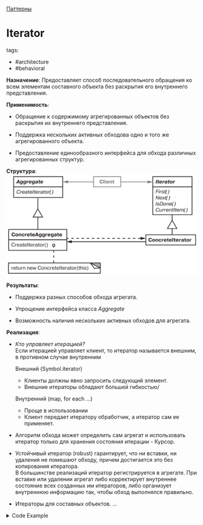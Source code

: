 [Паттерны](../../Patterns.md)

# Iterator

tags:

- #architecture
- #behavioral

**Назначение**: Предоставляет способ последовательного обращения ко всем элементам составного объекта без раскрытия его внутреннего представления.

**Применимость**:

- Обращение к содержимому агрегированных объектов без раскрытия их внутреннего представления.

- Поддержка нескольких активных обходова одно и того же агрегированного объекта.

- Предоставление единообразного интерфейса для обхода различных агрегированных структур.

**Структура**:
![Iterator Structure](./Iterator.png)

**Результаты**:

- Поддержка разных способов обхода агрегата.

- Упрощение интерфейса класса _Aggregate_

- Возможность наличия нескольких активных обходов для агрегата.

**Реализация**:

- _Кто управляет итерацией?_  
  Если итерацией управляет клиент, то итератор называется внешним, в противном случае внутренним

  Внешний (Symbol.iterator)

  - Клиенты должны явно запросить следующий элемент.
  - Внешние итераторы обладают большей гибкостью/

  Внутренний (map, for each ...)

  - Проще в использовании
  - Клиент передает итератору обработчик, а итератор сам ее применяет.

- Алгоритм обхода может определить сам агрегат и использовать итератор только для хранения состояния итерации - Курсор.

- Устойчивый итератор (robust) гарантирует, что ни вставки, ни удаления не помешают обходу, причем достигается это без копирования итератора.  
  В большинстве реализаций итератор регистрируется в агрегате. При вставке или удалении агрегат либо корректирует внутреннее состояние всех созданных им итераторов, либо организует внутреннюю информацию так, чтобы обход выполнялся правильно.

- Итераторы для составных объектов. ...

<details>
 <summary>Code Example</summary>
 ```js
 ```
</details>
